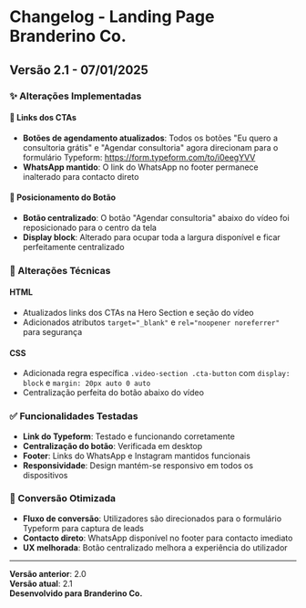 # Changelog - Landing Page Branderino Co.

## Versão 2.1 - 07/01/2025

### ✨ Alterações Implementadas

#### 🔗 Links dos CTAs
- **Botões de agendamento atualizados**: Todos os botões "Eu quero a consultoria grátis" e "Agendar consultoria" agora direcionam para o formulário Typeform: https://form.typeform.com/to/i0eegYVV
- **WhatsApp mantido**: O link do WhatsApp no footer permanece inalterado para contacto direto

#### 🎯 Posicionamento do Botão
- **Botão centralizado**: O botão "Agendar consultoria" abaixo do vídeo foi reposicionado para o centro da tela
- **Display block**: Alterado para ocupar toda a largura disponível e ficar perfeitamente centralizado

### 🔧 Alterações Técnicas

#### HTML
- Atualizados links dos CTAs na Hero Section e seção do vídeo
- Adicionados atributos `target="_blank"` e `rel="noopener noreferrer"` para segurança

#### CSS
- Adicionada regra específica `.video-section .cta-button` com `display: block` e `margin: 20px auto 0 auto`
- Centralização perfeita do botão abaixo do vídeo

### ✅ Funcionalidades Testadas
- **Link do Typeform**: Testado e funcionando corretamente
- **Centralização do botão**: Verificada em desktop
- **Footer**: Links do WhatsApp e Instagram mantidos funcionais
- **Responsividade**: Design mantém-se responsivo em todos os dispositivos

### 🎯 Conversão Otimizada
- **Fluxo de conversão**: Utilizadores são direcionados para o formulário Typeform para captura de leads
- **Contacto direto**: WhatsApp disponível no footer para contacto imediato
- **UX melhorada**: Botão centralizado melhora a experiência do utilizador

---

**Versão anterior**: 2.0  
**Versão atual**: 2.1  
**Desenvolvido para Branderino Co.**

